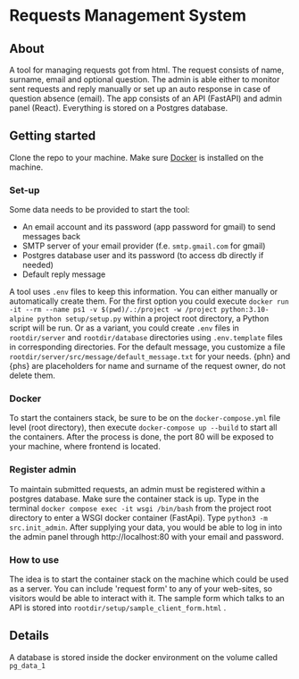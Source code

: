 # Requests Management System

## About

A tool for managing requests got from html. The request consists of name, surname, email 
and optional question. The admin is able either to monitor sent requests and reply manually or set up an auto response 
in case of question absence (email). The app consists of an API (FastAPI) and admin panel (React). Everything is stored on a Postgres database.

## Getting started

Clone the repo to your machine. Make sure [Docker](https://www.docker.com) is installed on the machine.

### Set-up

Some data needs to be provided to start the tool:

- An email account and its password (app password for gmail) to send messages back
- SMTP server of your email provider (f.e. `smtp.gmail.com` for gmail)
- Postgres database user and its password (to access db directly if needed)
- Default reply message

A tool uses `.env` files to keep this information. You can either manually or automatically create them.
For the first option you could
execute `docker run -it --rm --name ps1 -v $(pwd)/.:/project -w /project python:3.10-alpine
python setup/setup.py` within a project root directory, a Python script will be run. Or as a variant, you could create `.env` files in `rootdir/server`
and `rootdir/database` directories using `.env.template` files in corresponding directories.
For the default message, you customize a file `rootdir/server/src/message/default_message.txt` for your needs.
{phn} and {phs} are placeholders for name and surname of the request owner, do not delete them.

### Docker

To start the containers stack, be sure to be on the `docker-compose.yml` file level (root directory), then execute
`docker-compose up --build` to start all the containers. After the process is done, the port 80 will be exposed to your
machine, where frontend is located.

### Register admin

To maintain submitted requests, an admin must be registered within a postgres database.
Make sure the container stack is up. Type in the terminal `docker compose exec -it wsgi /bin/bash` from the project root
directory to enter a WSGI docker container (FastApi). Type `python3 -m src.init_admin`. After supplying your
data, you would be able to log in into the admin panel through http://localhost:80 with your email and password.

### How to use

The idea is to start the container stack on the machine which could be used as a server. You can include 'request 
form' to any of your web-sites, so visitors would be able to interact with it. The sample form which talks to an API is
stored into `rootdir/setup/sample_client_form.html` .

## Details

A database is stored inside the docker environment on the volume called `pg_data_1`
